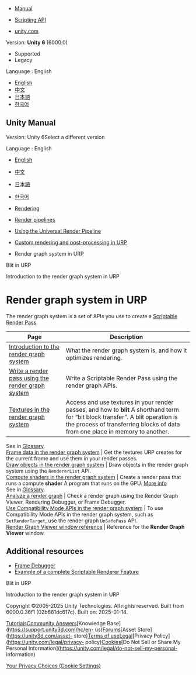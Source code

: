 [](https://docs.unity3d.com)

  * [Manual](../Manual/index.html)
  * [Scripting API](../ScriptReference/index.html)

  * [unity.com](https://unity.com/)

Version: **Unity 6** (6000.0)

  * Supported
  * Legacy

Language : English

  * [English](/Manual/urp/render-graph.html)
  * [中文](/cn/current/Manual/urp/render-graph.html)
  * [日本語](/ja/current/Manual/urp/render-graph.html)
  * [한국어](/kr/current/Manual/urp/render-graph.html)

[](https://docs.unity3d.com)

## Unity Manual

Version: Unity 6Select a different version

Language : English

  * [English](/Manual/urp/render-graph.html)
  * [中文](/cn/current/Manual/urp/render-graph.html)
  * [日本語](/ja/current/Manual/urp/render-graph.html)
  * [한국어](/kr/current/Manual/urp/render-graph.html)

  * [Rendering](../rendering-and-post-processing.html)
  * [Render pipelines](../render-pipelines.html)
  * [Using the Universal Render Pipeline](../universal-render-pipeline.html)
  * [Custom rendering and post-processing in URP](../urp/customizing-urp.html)
  * Render graph system in URP

[](../urp/customize/blit-overview.html)

Blit in URP

[](../urp/render-graph-introduction.html)

Introduction to the render graph system in URP

# Render graph system in URP

The render graph system is a set of APIs you use to create a [Scriptable
Render Pass](renderer-features/intro-to-scriptable-render-passes.html).

Page | Description  
---|---  
[Introduction to the render graph system](render-graph-introduction.html) | What the render graph system is, and how it optimizes rendering.  
[Write a render pass using the render graph system](render-graph-write-render-pass.html) | Write a Scriptable Render Pass using the render graph APIs.  
[Textures in the render graph system](working-with-textures.html) | Access and use textures in your render passes, and how to **blit** A shorthand term for “bit block transfer”. A blit operation is the process of transferring blocks of data from one place in memory to another.  
See in [Glossary](../Glossary.html#blit).  
[Frame data in the render graph system](render-graph-frame-data.html) | Get the textures URP creates for the current frame and use them in your render passes.  
[Draw objects in the render graph system](render-graph-draw-objects-in-a-pass.html) | Draw objects in the render graph system using the `RendererList` API.  
[Compute shaders in the render graph system](render-graph-compute-shader.html) | Create a render pass that runs a compute **shader** A program that runs on the GPU. [More info](../Shaders.html)  
See in [Glossary](../Glossary.html#Shader).  
[Analyze a render graph](render-graph-view.html) | Check a render graph using the Render Graph Viewer, Rendering Debugger, or Frame Debugger.  
[Use Compatibility Mode APIs in the render graph system](render-graph-unsafe-pass.html) | To use Compatibility Mode APIs in the render graph system, such as `SetRenderTarget`, use the render graph `UnSafePass` API.  
[Render Graph Viewer window reference](render-graph-viewer-reference.html) | Reference for the **Render Graph Viewer** window.  
  
## Additional resources

  * [Frame Debugger](https://docs.unity3d.com/2023.3/Documentation/Manual/frame-debugger-window.html)
  * [Example of a complete Scriptable Renderer Feature](renderer-features/create-custom-renderer-feature.html)

[](../urp/customize/blit-overview.html)

Blit in URP

[](../urp/render-graph-introduction.html)

Introduction to the render graph system in URP

Copyright ©2005-2025 Unity Technologies. All rights reserved. Built from
6000.0.36f1 (02b661dc617c). Built on: 2025-01-14.

[Tutorials](https://learn.unity.com/)[Community
Answers](https://answers.unity3d.com)[Knowledge
Base](https://support.unity3d.com/hc/en-
us)[Forums](https://forum.unity3d.com)[Asset Store](https://unity3d.com/asset-
store)[Terms of
use](https://docs.unity3d.com/Manual/TermsOfUse.html)[Legal](https://unity.com/legal)[Privacy
Policy](https://unity.com/legal/privacy-
policy)[Cookies](https://unity.com/legal/cookie-policy)[Do Not Sell or Share
My Personal Information](https://unity.com/legal/do-not-sell-my-personal-
information)

[Your Privacy Choices (Cookie Settings)](javascript:void\(0\);)

